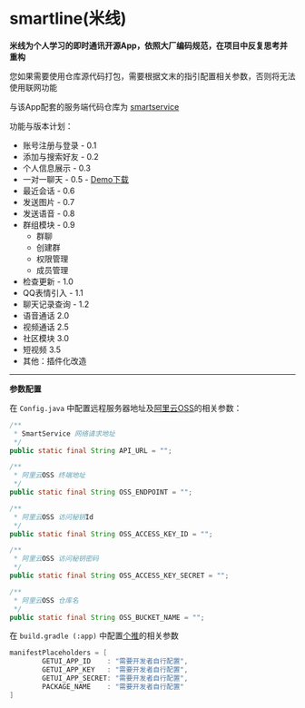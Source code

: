 # smartline(米线)

**米线为个人学习的即时通讯开源App，依照大厂编码规范，在项目中反复思考并重构**

您如果需要使用仓库源代码打包，需要根据文末的指引配置相关参数，否则将无法使用联网功能

与该App配套的服务端代码仓库为 [smartservice](https://github.com/zpsong-tower/smartservice)

功能与版本计划：

- 账号注册与登录 - 0.1
- 添加与搜索好友 - 0.2
- 个人信息展示 - 0.3
- 一对一聊天 - 0.5 - [Demo下载](https://towerdance.oss-cn-shanghai.aliyuncs.com/github/smartline/smartline-0.5.0.apk)
- 最近会话 - 0.6
- 发送图片 - 0.7
- 发送语音 - 0.8
- 群组模块 - 0.9
    - 群聊
    - 创建群
    - 权限管理
    - 成员管理
- 检查更新 - 1.0
- QQ表情引入 - 1.1
- 聊天记录查询 - 1.2
- 语音通话 2.0
- 视频通话 2.5
- 社区模块 3.0
- 短视频 3.5
- 其他：插件化改造

---

**参数配置**

在 `Config.java` 中配置远程服务器地址及[阿里云OSS](https://www.aliyun.com/product/oss)的相关参数：

```java
/**
 * SmartService 网络请求地址
 */
public static final String API_URL = "";

/**
 * 阿里云OSS 终端地址
 */
public static final String OSS_ENDPOINT = "";

/**
 * 阿里云OSS 访问秘钥Id
 */
public static final String OSS_ACCESS_KEY_ID = "";

/**
 * 阿里云OSS 访问秘钥密码
 */
public static final String OSS_ACCESS_KEY_SECRET = "";

/**
 * 阿里云OSS 仓库名
 */
public static final String OSS_BUCKET_NAME = "";
```

在 `build.gradle (:app)` 中配置[个推](https://www.getui.com)的相关参数

```groovy
manifestPlaceholders = [
        GETUI_APP_ID    : "需要开发者自行配置",
        GETUI_APP_KEY   : "需要开发者自行配置",
        GETUI_APP_SECRET: "需要开发者自行配置",
        PACKAGE_NAME    : "需要开发者自行配置"
]
```

